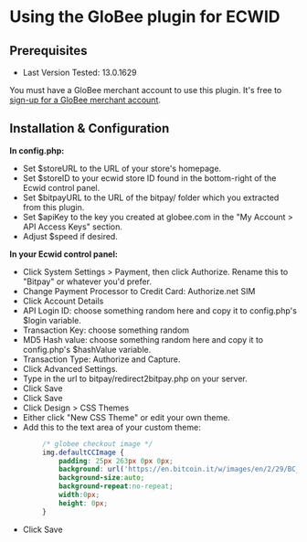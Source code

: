 # Using the GloBee plugin for ECWID

## Prerequisites

* Last Version Tested: 13.0.1629

You must have a GloBee merchant account to use this plugin.  It's free to [sign-up for a GloBee merchant account](https://globee.com/).


## Installation & Configuration

**In config.php:**

- Set $storeURL to the URL of your store's homepage.
- Set $storeID to your ecwid store ID found in the bottom-right of the Ecwid control panel.
- Set $bitpayURL to the URL of the bitpay/ folder which you extracted from this plugin.
- Set $apiKey to the key you created at globee.com in the "My Account > API Access Keys" section.
- Adjust $speed if desired.
	
**In your Ecwid control panel:**

- Click System Settings > Payment, then click Authorize.  Rename this to "Bitpay" or whatever you'd prefer.  
- Change Payment Processor to Credit Card: Authorize.net SIM
- Click Account Details
- API Login ID: choose something random here and copy it to config.php's $login variable.
- Transaction Key: choose something random
- MD5 Hash value: choose something random here and copy it to config.php's $hashValue variable.
- Transaction Type: Authorize and Capture.
- Click Advanced Settings.
- Type in the url to bitpay/redirect2bitpay.php on your server.
- Click Save
- Click Save 
- Click Design > CSS Themes
- Either click "New CSS Theme" or edit your own theme.
- Add this to the text area of your custom theme:
```css
		/* globee checkout image */
		img.defaultCCImage {
			padding: 25px 263px 0px 0px; 
			background: url('https://en.bitcoin.it/w/images/en/2/29/BC_Logo_.png'); 
			background-size:auto; 
			background-repeat:no-repeat;
			width:0px; 
			height: 0px;
		}
```
- Click Save

